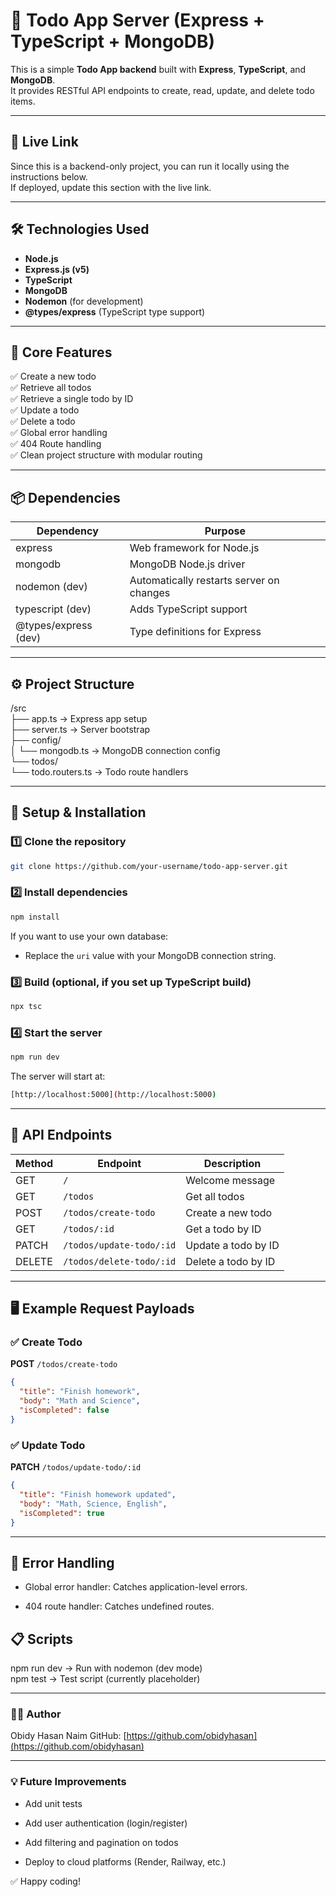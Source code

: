 # 📒 Todo App Server (Express + TypeScript + MongoDB)

This is a simple **Todo App backend** built with **Express**, **TypeScript**, and **MongoDB**.  
It provides RESTful API endpoints to create, read, update, and delete todo items.

---

## 🚀 Live Link

Since this is a backend-only project, you can run it locally using the instructions below.  
If deployed, update this section with the live link.

---

## 🛠 Technologies Used

- **Node.js**
- **Express.js (v5)**
- **TypeScript**
- **MongoDB**
- **Nodemon** (for development)
- **@types/express** (TypeScript type support)

---

## 🌟 Core Features

✅ Create a new todo  
✅ Retrieve all todos  
✅ Retrieve a single todo by ID  
✅ Update a todo  
✅ Delete a todo  
✅ Global error handling  
✅ 404 Route handling  
✅ Clean project structure with modular routing

---

## 📦 Dependencies

| **Dependency**       | **Purpose**                              |
| -------------------- | ---------------------------------------- |
| express              | Web framework for Node.js                |
| mongodb              | MongoDB Node.js driver                   |
| nodemon (dev)        | Automatically restarts server on changes |
| typescript (dev)     | Adds TypeScript support                  |
| @types/express (dev) | Type definitions for Express             |

---

## ⚙️ Project Structure

/src  
├── app.ts → Express app setup  
├── server.ts → Server bootstrap  
├── config/  
│ └── mongodb.ts → MongoDB connection config  
└── todos/  
└── todo.routers.ts → Todo route handlers

---

## 💾 Setup & Installation

### 1️⃣ Clone the repository

```bash
git clone https://github.com/your-username/todo-app-server.git
```

### 2️⃣ Install dependencies

```bash
npm install
```

If you want to use your own database:

- Replace the `uri` value with your MongoDB connection string.

### 3️⃣ Build (optional, if you set up TypeScript build)

```bash
npx tsc
```

### 4️⃣ Start the server

```bash
npm run dev
```

The server will start at:

```bash
[http://localhost:5000](http://localhost:5000)
```

---

## 🔑 API Endpoints

| Method | Endpoint                 | Description         |
| ------ | ------------------------ | ------------------- |
| GET    | `/`                      | Welcome message     |
| GET    | `/todos`                 | Get all todos       |
| POST   | `/todos/create-todo`     | Create a new todo   |
| GET    | `/todos/:id`             | Get a todo by ID    |
| PATCH  | `/todos/update-todo/:id` | Update a todo by ID |
| DELETE | `/todos/delete-todo/:id` | Delete a todo by ID |

---

## 🖥️ Example Request Payloads

### ✅ Create Todo

**POST** `/todos/create-todo`

```json
{
  "title": "Finish homework",
  "body": "Math and Science",
  "isCompleted": false
}
```

### ✅ Update Todo

**PATCH** `/todos/update-todo/:id`

```json
{
  "title": "Finish homework updated",
  "body": "Math, Science, English",
  "isCompleted": true
}
```

---

## 🚨 Error Handling

- Global error handler: Catches application-level errors.

- 404 route handler: Catches undefined routes.

## 📋 Scripts

npm run dev → Run with nodemon (dev mode)  
npm test → Test script (currently placeholder)

---

### 👨‍💻 Author

Obidy Hasan Naim
GitHub: [https://github.com/obidyhasan](https://github.com/obidyhasan)

---

### 💡 Future Improvements

- Add unit tests

- Add user authentication (login/register)

- Add filtering and pagination on todos

- Deploy to cloud platforms (Render, Railway, etc.)

✅ Happy coding!
